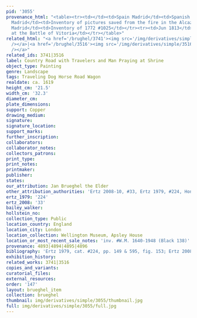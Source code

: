 ```yaml
---
pid: '3055'
provenance_html: "<table><tr><td></td><td>Spain Madrid</td><td>Spanish Royal Collection</td></tr><tr><td>1734</td><td>Spain
  Madrid</td><td>Inventory of pictures saved from the fire in the Alcazar</td></tr><tr><td>1772</td><td>Spain
  Madrid</td><td>Inventory of 1772 #1025</td></tr><tr><td>Jun 1813</td><td>Spain Vitoria</td><td>Taken
  at the Battle of Vitoria</td></tr></table>"
related_html: "<a href='/brughel/3741'><img src='/img/derivatives/simple/3741/thumbnail.jpg'
  /></a>|<a href='/brughel/3516'><img src='/img/derivatives/simple/3516/thumbnail.jpg'
  /></a>"
related_ids: 3741|3516
label: Country Road with Travelers and Man Praying at Shrine
object_type: Painting
genre: Landscape
tags: Traveling Dog Horse Road Wagon
realdate: ca. 1619
height_cm: '21.5'
width_cm: '32.3'
diameter_cm: 
plate_dimensions: 
support: Copper
drawing_medium: 
signature: 
signature_location: 
support_marks: 
further_inscription: 
collaborators: 
collaborator_notes: 
collectors_patrons: 
print_type: 
print_notes: 
printmaker: 
publisher: 
states: 
our_attribution: Jan Brueghel the Elder
other_attribution_authorities: 'Ertz 2008-10, #33, Ertz 1979, #224, Honig database'
ertz_1979: '224'
ertz_2008: '33'
bailey_walker: 
hollstein_no: 
collection_type: Public
location_country: England
location_city: London
location_collection: Wellington Museum, Apsley House
location_or_most_recent_sale_notes: 'inv. #W.M. 1640-1948 (Black 138)'
provenance: 4893|4894|4895|4896
bibliography: 'Ertz 1979, cat. #224, pp. 149 & 595, fig. 153; Ertz 2008-10, cat. #33'
exhibition_history: 
related_works: 3741|3516
copies_and_variants: 
curatorial_files: 
external_resources: 
order: '147'
layout: brueghel_item
collection: brueghel
thumbnail: img/derivatives/simple/3055/thumbnail.jpg
full: img/derivatives/simple/3055/full.jpg
---
```

